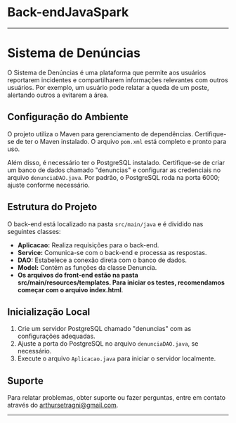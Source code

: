 # Back-endJavaSpark
---

# Sistema de Denúncias

O Sistema de Denúncias é uma plataforma que permite aos usuários reportarem incidentes e compartilharem informações relevantes com outros usuários. Por exemplo, um usuário pode relatar a queda de um poste, alertando outros a evitarem a área.

## Configuração do Ambiente

O projeto utiliza o Maven para gerenciamento de dependências. Certifique-se de ter o Maven instalado. O arquivo `pom.xml` está completo e pronto para uso.

Além disso, é necessário ter o PostgreSQL instalado. Certifique-se de criar um banco de dados chamado "denuncias" e configurar as credenciais no arquivo `denunciaDAO.java`. Por padrão, o PostgreSQL roda na porta 6000; ajuste conforme necessário.

## Estrutura do Projeto

O back-end está localizado na pasta `src/main/java` e é dividido nas seguintes classes:

- **Aplicacao:** Realiza requisições para o back-end.
- **Service:** Comunica-se com o back-end e processa as respostas.
- **DAO:** Estabelece a conexão direta com o banco de dados.
- **Model:** Contém as funções da classe Denuncia.
- **Os arquivos do front-end estão na pasta src/main/resources/templates. Para iniciar os testes, recomendamos começar com o arquivo index.html**.

## Inicialização Local

1. Crie um servidor PostgreSQL chamado "denuncias" com as configurações adequadas.
2. Ajuste a porta do PostgreSQL no arquivo `denunciaDAO.java`, se necessário.
3. Execute o arquivo `Aplicacao.java` para iniciar o servidor localmente.

## Suporte

Para relatar problemas, obter suporte ou fazer perguntas, entre em contato através do arthursetragni@gmail.com.

---
